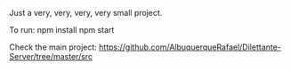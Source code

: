 Just a very, very, very, very small project.

To run:
npm install
npm start

Check the main project: https://github.com/AlbuquerqueRafael/Dilettante-Server/tree/master/src
